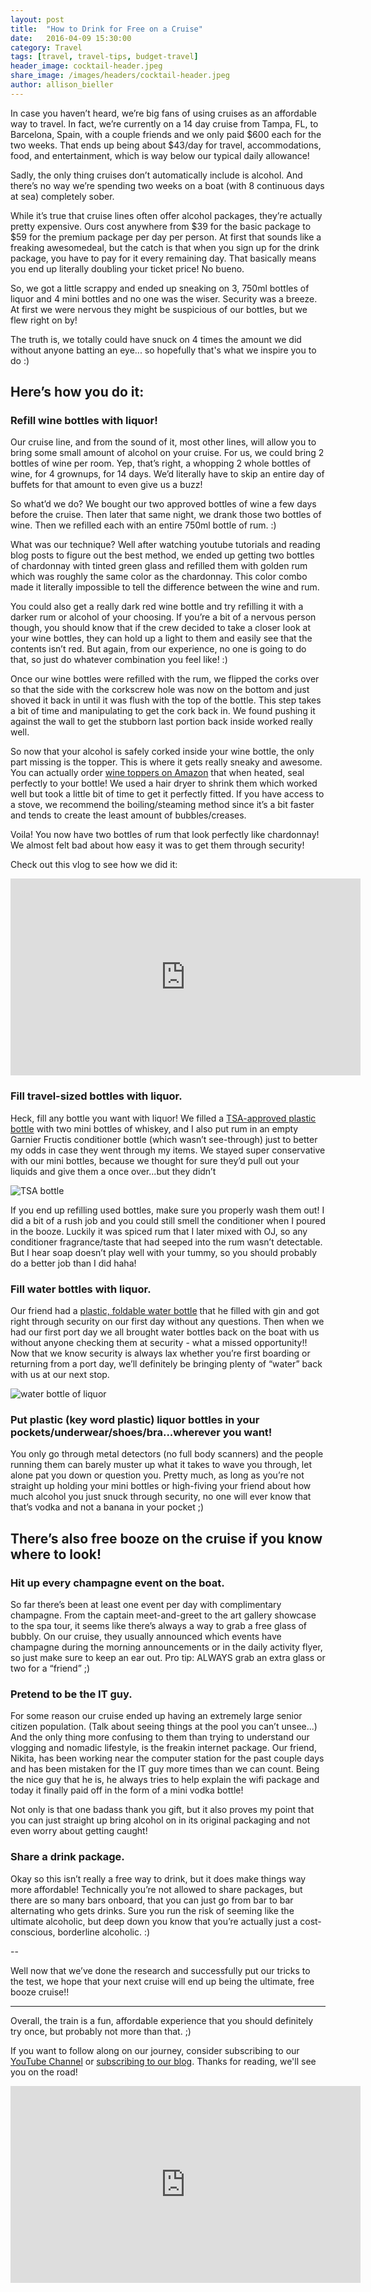 ```yaml
---
layout: post
title:  "How to Drink for Free on a Cruise"
date:   2016-04-09 15:30:00
category: Travel
tags: [travel, travel-tips, budget-travel]
header_image: cocktail-header.jpeg
share_image: /images/headers/cocktail-header.jpeg
author: allison_bieller
---
```


In case you haven’t heard, we’re big fans of using cruises as an affordable way to travel. In fact, we’re currently on a 14 day cruise from Tampa, FL, to Barcelona, Spain, with a couple friends and we only paid $600 each for the two weeks. That ends up being about $43/day for travel, accommodations, food, and entertainment, which is way below our typical daily allowance!

Sadly, the only thing cruises don’t automatically include is alcohol. And there’s no way we’re spending two weeks on a boat (with 8 continuous days at sea) completely sober. 

While it’s true that cruise lines often offer alcohol packages, they’re actually pretty expensive. Ours cost anywhere from $39 for the basic package to $59 for the premium package per day per person. At first that sounds like a freaking awesomedeal, but the catch is that when you sign up for the drink package, you have to pay for it every remaining day. That basically means you end up literally doubling your ticket price! No bueno.

So, we got a little scrappy and ended up sneaking on 3, 750ml bottles of liquor and 4 mini bottles and no one was the wiser. Security was a breeze. At first we were nervous they might be suspicious of our bottles, but we flew right on by!

The truth is, we totally could have snuck on 4 times the amount we did without anyone batting an eye... so hopefully that's what we inspire you to do :) 


## Here’s how you do it:


### Refill wine bottles with liquor! 

Our cruise line, and from the sound of it, most other lines, will allow you to bring some small amount of alcohol on your cruise. For us, we could bring 2 bottles of wine per room. Yep, that’s right, a whopping 2 whole bottles of wine, for 4 grownups, for 14 days. We’d literally have to skip an entire day of buffets for that amount to even give us a buzz!

So what’d we do? We bought our two approved bottles of wine a few days before the cruise. Then later that same night, we drank those two bottles of wine. Then we refilled each with an entire 750ml bottle of rum. :)

What was our technique? Well after watching youtube tutorials and reading blog posts to figure out the best method, we ended up getting two bottles of chardonnay with tinted green glass and refilled them with golden rum which was roughly the same color as the chardonnay. This color combo made it literally impossible to tell the difference between the wine and rum. 

You could also get a really dark red wine bottle and try refilling it with a darker rum or alcohol of your choosing. If you’re a bit of a nervous person though, you should know that if the crew decided to take a closer look at your wine bottles, they can hold up a light to them and easily see that the contents isn’t red. But again, from our experience, no one is going to do that, so just do whatever combination you feel like! :) 

Once our wine bottles were refilled with the rum, we flipped the corks over so that the side with the corkscrew hole was now on the bottom and just shoved it back in until it was flush with the top of the bottle. This step takes a bit of time and manipulating to get the cork back in. We found pushing it against the wall to get the stubborn last portion back inside worked really well. 

So now that your alcohol is safely corked inside your wine bottle, the only part missing is the topper. This is where it gets really sneaky and awesome. You can actually order [wine toppers on Amazon](http://www.amazon.com/30-Black-PVC-Shrink-Capsules/dp/B00AUJE4GM/ref=sr_1_2?ie=UTF8&qid=1461261946&sr=8-2&keywords=pvc+wine+top) that when heated, seal perfectly to your bottle! We used a hair dryer to shrink them which worked well but took a little bit of time to get it perfectly fitted. If you have access to a stove, we recommend the boiling/steaming method since it’s a bit faster and tends to create the least amount of bubbles/creases.

Voila! You now have two bottles of rum that look perfectly like chardonnay! We almost felt bad about how easy it was to get them through security!

Check out this vlog to see how we did it:

<iframe width="560" height="315" src="https://www.youtube.com/embed/nwzotbEuuoI" frameborder="0" allowfullscreen></iframe>

### Fill travel-sized bottles with liquor. 

Heck, fill any bottle you want with liquor! We filled a [TSA-approved plastic bottle](http://www.amazon.com/Squeezable-Refillable-Bag-Travel-Accessories-Containers/dp/B014GLTG8U/ref=sr_1_2_a_it?rps=1&ie=UTF8&qid=1461262743&sr=8-2&keywords=tsa+approved+bottles&refinements=p_85%3A2470955011%2Cp_72%3A2661618011) with two mini bottles of whiskey, and I also put rum in an empty Garnier Fructis conditioner bottle (which wasn’t see-through) just to better my odds in case they went through my items. We stayed super conservative with our mini bottles, because we thought for sure they’d pull out your liquids and give them a once over...but they didn’t

![TSA bottle](/images/uploads/tsa-bottle.jpg)

If you end up refilling used bottles, make sure you properly wash them out! I did a bit of a rush job and you could still smell the conditioner when I poured in the booze. Luckily it was spiced rum that I later mixed with OJ, so any conditioner fragrance/taste that had seeped into the rum wasn’t detectable. But I hear soap doesn’t play well with your tummy, so you should probably do a better job than I did haha!

### Fill water bottles with liquor. 

Our friend had a [plastic, foldable water bottle](http://www.amazon.com/Vapur-Element-Bottle-Water-1-Liter/dp/B007UU6JI0/ref=sr_1_3?ie=UTF8&qid=1461336295&sr=8-3&keywords=foldable+water+bottle) that he filled with gin and got right through security on our first day without any questions. Then when we had our first port day we all brought water bottles back on the boat with us without anyone checking them at security - what a missed opportunity!! Now that we know security is always lax whether you’re first boarding or returning from a port day, we’ll definitely be bringing plenty of “water” back with us at our next stop.

![water bottle of liquor](/images/uploads/nikita-water-bottle.jpg)

### Put plastic (key word plastic) liquor bottles in your pockets/underwear/shoes/bra...wherever you want!

You only go through metal detectors (no full body scanners) and the people running them can barely muster up what it takes to wave you through, let alone pat you down or question you. Pretty much, as long as you’re not straight up holding your mini bottles or high-fiving your friend about how much alcohol you just snuck through security, no one will ever know that that’s vodka and not a banana in your pocket ;)


## There’s also free booze on the cruise if you know where to look!


### Hit up every champagne event on the boat.

So far there’s been at least one event per day with complimentary champagne. From the captain meet-and-greet to the art gallery showcase to the spa tour, it seems like there’s always a way to grab a free glass of bubbly. On our cruise, they usually announced which events have champagne during the morning announcements or in the daily activity flyer, so just make sure to keep an ear out. Pro tip: ALWAYS grab an extra glass or two for a “friend” ;)

### Pretend to be the IT guy. 

For some reason our cruise ended up having an extremely large senior citizen population. (Talk about seeing things at the pool you can’t unsee...) And the only thing more confusing to them than trying to understand our vlogging and nomadic lifestyle, is the freakin internet package. Our friend, Nikita, has been working near the computer station for the past couple days and has been mistaken for the IT guy more times than we can count. Being the nice guy that he is, he always tries to help explain the wifi package and today it finally paid off in the form of a mini vodka bottle!

Not only is that one badass thank you gift, but it also proves my point that you can just straight up bring alcohol on in its original packaging and not even worry about getting caught!

### Share a drink package. 

Okay so this isn’t really a free way to drink, but it does make things way more affordable! Technically you’re not allowed to share packages, but there are so many bars onboard, that you can just go from bar to bar alternating who gets drinks. Sure you run the risk of seeming like the ultimate alcoholic, but deep down you know that you’re actually just a cost-conscious, borderline alcoholic. :)

--

Well now that we’ve done the research and successfully put our tricks to the test, we hope that your next cruise will end up being the ultimate, free booze cruise!!

----

Overall, the train is a fun, affordable experience that you should definitely try once, but probably not more than that. ;)

If you want to follow along on our journey, consider subscribing to our [YouTube Channel](https://www.youtube.com/c/TheEndlessAdventure?sub_confirmation=1) or [subscribing to our blog](http://conversational.us6.list-manage.com/subscribe?u=f210e827b5997f97a4c359077&id=cbb27cac9e). Thanks for reading, we'll see you on the road!

<iframe width="560" height="315" src="https://www.youtube.com/embed/Qm7a1IA7oQ8" frameborder="0" allowfullscreen></iframe>